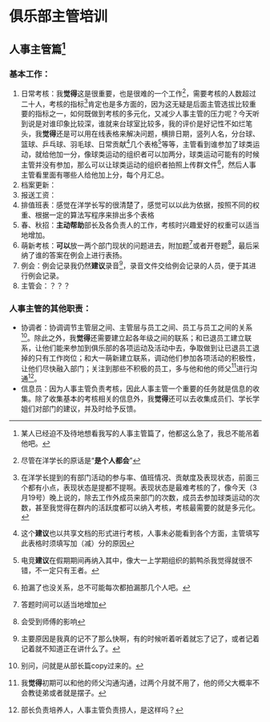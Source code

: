 # 俱乐部主管培训

## 人事主管篇[^1]

### 基本工作：

1. 日常考核：我**觉得**这是很重要，也是很难的一个工作[^2]，需要考核的人数超过二十人，考核的指标[^3]肯定也是多方面的，因为这无疑是后面主管选拔比较重要的指标之一，如何既做到考核的多元化，又减少人事主管的压力呢？今天听到说是对谁印象比较深，谁就来台球室比较多，我的评价是好记性不如烂笔头，我**觉得**还是可以用在线表格来解决问题，横排日期，竖列人名，分台球、篮球、乒乓球、羽毛球、日常贡献[^3.1]几个表格[^4]等等，主管看到谁参加了球类运动，就给他加一分，像球类运动的组织者可以加两分，球类运动可能有的时候主管并没有参加，那么可以让球类运动的组织者拍照上传群文件[^5]，然后人事主管看里面有哪些人给他加上分，每个月汇总。
2. 档案更新：
3. 报送工资：
4. 排值班表：感觉在洋学长写的很清楚了，感觉可以以此为依据，按照不同的权重、根据一定的算法写程序来排出多个表格
5. 春、秋招：**主动帮助**部长及各负责人的工作，考核时兴趣爱好的权重可以适当地增加。
6. 萌新考核：**可以**放一两个部门现状的问题进去，附加题[^6]或者开卷题[^7]，最后采纳了谁的答案在例会上进行表扬。
7. 例会：例会记录我仍然**建议**录音[^8]，录音文件交给例会记录的人员，便于其进行例会记录。
8. 主管会：？？？

### 人事主管的其他职责：

* 协调者：协调调节主管层之间、主管层与员工之间、员工与员工之间的关系[^9]。除此之外，我**觉得**还需要建立起各年级之间的联系；和已退员工建立联系，让他们能来参加到俱乐部的各项运动及活动中去，争取做到让已退员工退掉的只有工作岗位；和大一萌新建立联系，调动他们参加各项活动的积极性，让他们尽快融入部门；关注到那些不积极的员工，多与他和他的师父[^10]进行沟通[^11]。
* 信息员：因为人事主管负责考核，因此人事主管一个重要的任务就是信息的收集。除了收集基本的考核相关的信息外，我**觉得**还可以去收集成员们、学长学姐们对部门的建议，并及时给予反馈。

[^1]:某人已经迫不及待地想看我写的人事主管篇了，他都这么急了，我总不能吊着他吧。
[^2]:尽管在洋学长的原话是“**是个人都会**”
[^3]:在洋学长提到的有部门活动的参与率、值班情况、贡献度及表现状态，前面三个都有小点，表现状态是提都不提啊。表现状态是最难考核的了，像今天（3月19号）晚上说的，除去工作外成员来部门的次数，成员去参加球类运动的次数，甚至我觉得在群内的活跃度都可以纳入考核，考核最需要的就是多元化。
[^3.1]:这个**建议**也以共享文档的形式进行考核，人事未必能看到各个方面，主管填写此表格时须填写加（减）分的原因
[^4]:电竞**建议**在假期期间再纳入其中，像大一上学期组织的鹅鸭杀我觉得就很不错，不一定只有王者。
[^5]:拍漏了也没关系，总不可能每次都拍漏那几个人吧。
[^6]:答题时间可以适当地增加
[^7]:会受到师傅的影响
[^8]:主要原因是我真的记不了那么快啊，有的时候听着听着就忘了记了，或者记着记着就不知道正在讲什么了。
[^9]:别问，问就是从部长篇copy过来的。
[^10]:我**觉得**初期可以和他的师父沟通沟通，过两个月就不用了，他的师父大概率不会教徒弟或者就是摆子。
[^11]:部长负责培养人，人事主管负责捞人，是这样吗？